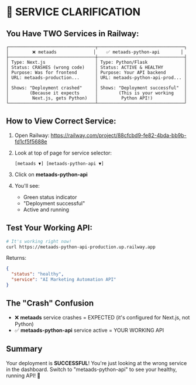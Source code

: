 # 🎯 SERVICE CLARIFICATION

## You Have TWO Services in Railway:

```
┌─────────────────────────────────┬─────────────────────────────────┐
│         ❌ metaads              │    ✅ metaads-python-api        │
├─────────────────────────────────┼─────────────────────────────────┤
│ Type: Next.js                   │ Type: Python/Flask              │
│ Status: CRASHES (wrong code)    │ Status: ACTIVE & HEALTHY        │
│ Purpose: Was for frontend       │ Purpose: Your API backend       │
│ URL: metaads-production...      │ URL: metaads-python-api-prod... │
│                                 │                                 │
│ Shows: "Deployment crashed"     │ Shows: "Deployment successful"  │
│        (Because it expects      │        (This is your working    │
│         Next.js, gets Python)   │         Python API!)            │
└─────────────────────────────────┴─────────────────────────────────┘
```

## How to View Correct Service:

1. Open Railway: https://railway.com/project/88cfcbd9-fe82-4bda-bb9b-fd1cf5f5688e

2. Look at top of page for service selector:
   ```
   [metaads ▼] [metaads-python-api ▼]
   ```

3. Click on **metaads-python-api**

4. You'll see:
   - Green status indicator
   - "Deployment successful"
   - Active and running

## Test Your Working API:

```bash
# It's working right now!
curl https://metaads-python-api-production.up.railway.app
```

Returns:
```json
{
  "status": "healthy",
  "service": "AI Marketing Automation API"
}
```

## The "Crash" Confusion

- ❌ **metaads** service crashes = EXPECTED (it's configured for Next.js, not Python)
- ✅ **metaads-python-api** service active = YOUR WORKING API

## Summary

Your deployment is **SUCCESSFUL**! 
You're just looking at the wrong service in the dashboard.
Switch to "metaads-python-api" to see your healthy, running API! 🚀
